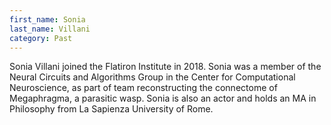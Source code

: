 ```yaml
---
first_name: Sonia 
last_name: Villani
category: Past
---
```

<!-- bio below -->
Sonia Villani joined the Flatiron Institute in 2018. Sonia was a member of the Neural Circuits and Algorithms Group in the Center for Computational Neuroscience, as part of team reconstructing the connectome of Megaphragma, a parasitic wasp. Sonia is also an actor and holds an MA in Philosophy from La Sapienza University of Rome.